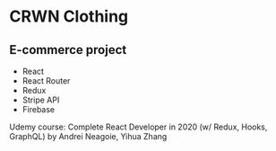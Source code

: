 # CRWN Clothing

## E-commerce project
* React
* React Router
* Redux
* Stripe API
* Firebase

Udemy course: Complete React Developer in 2020 (w/ Redux, Hooks, GraphQL) by Andrei Neagoie, Yihua Zhang

